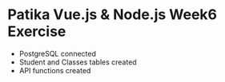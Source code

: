 # Patika Vue.js & Node.js Week6 Exercise

-   PostgreSQL connected
-   Student and Classes tables created
-   API functions created
